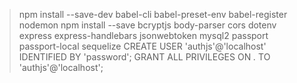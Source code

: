 > npm install --save-dev babel-cli babel-preset-env babel-register nodemon
> npm install --save bcryptjs body-parser cors dotenv express express-handlebars jsonwebtoken mysql2 passport passport-local sequelize
> CREATE USER 'authjs'@'localhost' IDENTIFIED BY 'password';
GRANT ALL PRIVILEGES ON *.* TO 'authjs'@'localhost';
